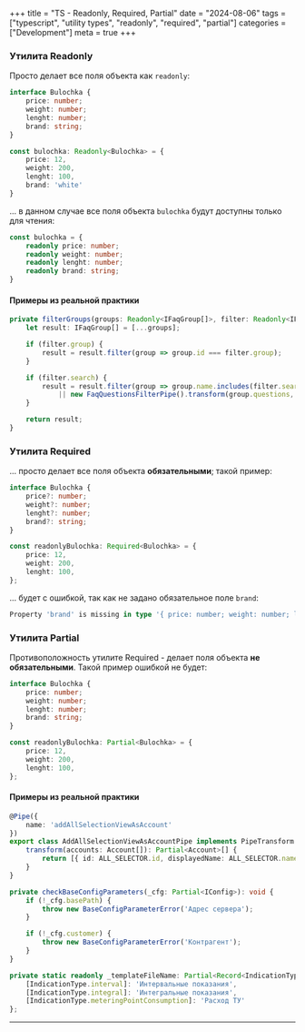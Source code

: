 +++
title = "TS - Readonly, Required, Partial"
date = "2024-08-06"
tags = ["typescript", "utility types", "readonly", "required", "partial"]
categories = ["Development"]
meta = true
+++

### Утилита Readonly

Просто делает все поля объекта как `readonly`:

```typescript
interface Bulochka {
    price: number;
    weight: number;
    lenght: number;
    brand: string;
}

const bulochka: Readonly<Bulochka> = {
    price: 12,
    weight: 200,
    lenght: 100,
    brand: 'white'
}
```

... в данном случае все поля объекта `bulochka` будут доступны только для чтения:

```typescript
const bulochka = {
    readonly price: number;
    readonly weight: number;
    readonly lenght: number;
    readonly brand: string;
}
```

#### Примеры из реальной практики

```typescript
private filterGroups(groups: Readonly<IFaqGroup[]>, filter: Readonly<IFaqFilter>): IFaqGroup[] {
    let result: IFaqGroup[] = [...groups];

    if (filter.group) {
        result = result.filter(group => group.id === filter.group);
    }

    if (filter.search) {
        result = result.filter(group => group.name.includes(filter.search)
            || new FaqQuestionsFilterPipe().transform(group.questions, filter).length > 0);
    }

    return result;
}
```

### Утилита Required

... просто делает все поля объекта **обязательными**; такой пример:

```typescript
interface Bulochka {
    price?: number;
    weight?: number;
    lenght?: number;
    brand?: string;
}

const readonlyBulochka: Required<Bulochka> = {
    price: 12,
    weight: 200,
    lenght: 100,
};
```

... будет с ошибкой, так как не задано обязательное поле `brand`:

```typescript
Property 'brand' is missing in type '{ price: number; weight: number; lenght: number; }' but required in type 'Required<Bulochka>'.
```

###  Утилита Partial

Противоположность утилите Required - делает поля объекта **не обязательными**. Такой пример ошибкой не будет:

```typescript
interface Bulochka {
    price: number;
    weight: number;
    lenght: number;
    brand: string;
}

const readonlyBulochka: Partial<Bulochka> = {
    price: 12,
    weight: 200,
    lenght: 100,
};
```

#### Примеры из реальной практики

```typescript
@Pipe({
    name: 'addAllSelectionViewAsAccount'
})
export class AddAllSelectionViewAsAccountPipe implements PipeTransform {
    transform(accounts: Account[]): Partial<Account>[] {
        return [{ id: ALL_SELECTOR.id, displayedName: ALL_SELECTOR.name }, ...accounts];
    }
}
```

```typescript
private checkBaseConfigParameters(_cfg: Partial<IConfig>): void {
    if (!_cfg.basePath) {
        throw new BaseConfigParameterError('Адрес сервера');
    }

    if (!_cfg.customer) {
        throw new BaseConfigParameterError('Контрагент');
    }
}
```

```typescript
private static readonly _templateFileName: Partial<Record<IndicationType, string>> = {
    [IndicationType.interval]: 'Интервальные показания',
    [IndicationType.integral]: 'Интегральные показания',
    [IndicationType.meteringPointConsumption]: 'Расход ТУ'
};
```

***